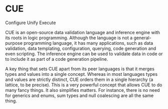 # CUE 


Configure Unify Execute

CUE is an open-source data validation language and inference engine with its roots in logic programming. Although the language is not a general-purpose programming language, it has many applications, such as data validation, data templating, configuration, querying, code generation and even scripting. The inference engine can be used to validate data in code or to include it as part of a code generation pipeline.

A key thing that sets CUE apart from its peer languages is that it merges types and values into a single concept. Whereas in most languages types and values are strictly distinct, CUE orders them in a single hierarchy (a lattice, to be precise). This is a very powerful concept that allows CUE to do many fancy things. It also simplifies matters. For instance, there is no need for generics and enums, sum types and null coalescing are all the same thing.



